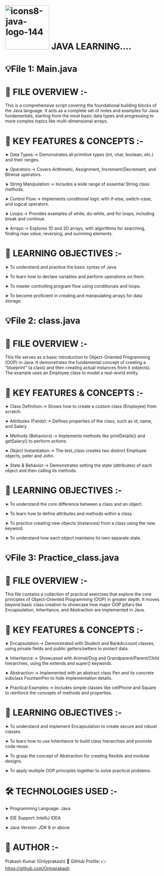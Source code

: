 #  <img width="144" height="144" alt="icons8-java-logo-144" src="https://github.com/user-attachments/assets/24073abe-11b6-412d-938a-a32f61e81b51" /> JAVA LEARNING....

# 💡File 1: Main.java
# 📘 FILE OVERVIEW :-

This is a comprehensive script covering the foundational building blocks of the Java language. It acts as a complete set of notes and examples for Java fundamentals, starting from the most basic data types and progressing to more complex topics like multi-dimensional arrays.

# 🚀 KEY FEATURES & CONCEPTS :-

➤ Data Types:->   Demonstrates all primitive types (int, char, boolean, etc.) and their ranges.

➤ Operators:->   Covers Arithmetic, Assignment, Increment/Decrement, and Bitwise operators.

➤ String Manipulation:->   Includes a wide range of essential String class methods.

➤ Control Flow:->   Implements conditional logic with if-else, switch-case, and logical operators.

➤ Loops:->   Provides examples of while, do-while, and for loops, including break and continue.

➤ Arrays:->  Explores 1D and 2D arrays, with algorithms for searching, finding max value, reversing, and summing elements.

# 🧠 LEARNING OBJECTIVES :-

➤ To understand and practice the basic syntax of Java.

➤ To learn how to declare variables and perform operations on them.

➤ To master controlling program flow using conditionals and loops.

➤ To become proficient in creating and manipulating arrays for data storage.


# 💡File 2: class.java
# 📘 FILE OVERVIEW :-

This file serves as a basic introduction to Object-Oriented Programming (OOP) in Java. It demonstrates the fundamental concept of creating a "blueprint" (a class) and then creating actual instances from it (objects). The example uses an Employee class to model a real-world entity.

# 🚀 KEY FEATURES & CONCEPTS :-

➤ Class Definition:->   Shows how to create a custom class (Employee) from scratch.

➤ Attributes (Fields):->   Defines properties of the class, such as id, name, and Salary.

➤ Methods (Behaviors):->   Implements methods like printDetails() and getSalary() to perform actions.

➤ Object Instantiation:->   The test_class creates two distinct Employee objects, peter and John.

➤ State & Behavior:->   Demonstrates setting the state (attributes) of each object and then calling its methods.

# 🧠 LEARNING OBJECTIVES :-

➤ To understand the core difference between a class and an object.

➤ To learn how to define attributes and methods within a class.

➤ To practice creating new objects (instances) from a class using the new keyword.

➤ To understand how each object maintains its own separate state.


# 💡File 3: Practice_class.java
# 📘 FILE OVERVIEW :-

This file contains a collection of practical exercises that explore the core principles of Object-Oriented Programming (OOP) in greater depth. It moves beyond basic class creation to showcase how major OOP pillars like Encapsulation, Inheritance, and Abstraction are implemented in Java.

# 🚀 KEY FEATURES & CONCEPTS :-

➤ Encapsulation:->   Demonstrated with Student and BankAccount classes, using private fields and public getters/setters to protect data.

➤ Inheritance:->   Showcased with Animal/Dog and Grandparent/Parent/Child hierarchies, using the extends and super() keywords.

➤ Abstraction:->   Implemented with an abstract class Pen and its concrete subclass FountainPen to hide implementation details.

➤ Practical Examples:->   Includes simple classes like cellPhone and Square to reinforce the concepts of methods and properties.

# 🧠 LEARNING OBJECTIVES :-

➤ To understand and implement Encapsulation to create secure and robust classes.

➤ To learn how to use Inheritance to build class hierarchies and promote code reuse.

➤ To grasp the concept of Abstraction for creating flexible and modular designs.

➤ To apply multiple OOP principles together to solve practical problems.

# 🛠️ TECHNOLOGIES USED :-

➤ Programming Language: Java

➤ IDE Support: IntelliJ IDEA

➤ Java Version: JDK 8 or above

# 👤 AUTHOR :-

Prakash Kumar (Onlyprakash)
📎 GitHub Profile:
👉 https://github.com/Onlyprakash
